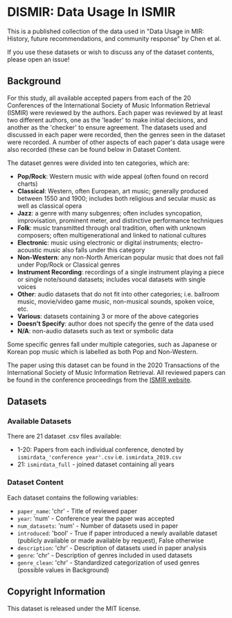 # DISMIR: Data Usage In ISMIR
This is a published collection of the data used in "Data Usage in MIR: History, future recommendations, and community response" by Chen et al.

If you use these datasets or wish to discuss any of the dataset contents, please open an issue!

## Background
For this study, all available accepted papers from each of the 20 Conferences of the International Society of Music Information Retrieval (ISMIR) were reviewed by the authors. Each paper was reviewed by at least two different authors, one as the 'leader' to make initial decisions, and another as the 'checker' to ensure agreement. The datasets used and discussed in each paper were recorded, then the genres seen in the dataset were recorded. A number of other aspects of each paper's data usage were also recorded (these can be found below in Dataset Content.

The dataset genres were divided into ten categories, which are:
- __Pop/Rock__: Western music with wide appeal (often found on record charts)
- __Classical__: Western, often European, art music; generally produced between 1550 and 1900; includes both religious and secular music as well as classical opera
- __Jazz__: a genre with many subgenres; often includes syncopation, improvisation, prominent meter, and distinctive performance techniques
- __Folk__: music transmitted through oral tradition, often with unknown composers; often multigenerational and linked to national cultures
- __Electronic__: music using electronic or digital instruments; electro-acoustic music also falls under this category
- __Non-Western__: any non-North American popular music that does not fall under Pop/Rock or Classical genres
- __Instrument Recording__: recordings of a single instrument playing a piece or single note/sound datasets; includes vocal datasets with single voices
- __Other__: audio datasets that do not fit into other categories; i.e. ballroom music, movie/video game music, non-musical sounds, spoken voice, etc.
- __Various__: datasets containing 3 or more of the above categories
- __Doesn't Specify__: author does not specify the genre of the data used
- __N/A__: non-audio datasets such as text or symbolic data

Some specific genres fall under multiple categories, such as Japanese or Korean pop music which is labelled as both Pop and Non-Western.

The paper using this dataset can be found in the 2020 Transactions of the International Society of Music Information Retrieval.
All reviewed papers can be found in the conference proceedings from the [ISMIR website](http://ismir.net/conferences/).

## Datasets
### Available Datasets
There are 21 dataset .csv files available:
- 1-20: Papers from each individual conference, denoted by `ismirdata_'conference year'.csv` i.e. `ismirdata_2019.csv`
- 21: `ismirdata_full` - joined dataset containing all years

### Dataset Content
Each dataset contains the following variables:
- `paper_name`: 'chr' - Title of reviewed paper
- `year`: 'num' - Conference year the paper was accepted
- `num_datasets`: 'num' - Number of datasets used in paper
- `introduced`: 'bool' - True if paper introduced a newly available dataset (publicly available or made available by request), False otherwise
- `description`: 'chr' - Description of datasets used in paper analysis
- `genre`: 'chr' - Description of genres included in used datasets
- `genre_clean`: 'chr' - Standardized categorization of used genres (possible values in Background)

## Copyright Information
This dataset is released under the MIT license.
